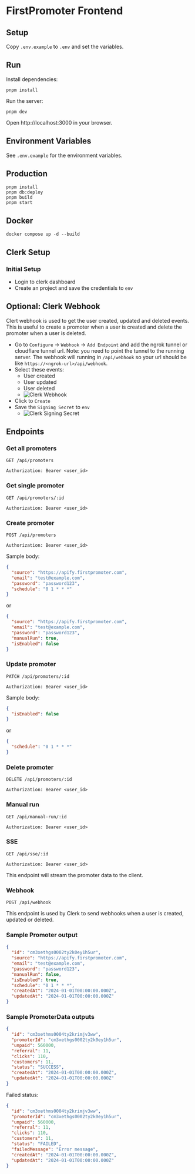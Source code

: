 # FirstPromoter Frontend

## Setup

Copy `.env.example` to `.env` and set the variables.

## Run

Install dependencies:

```
pnpm install
```

Run the server:

```
pnpm dev
```

Open http://localhost:3000 in your browser.

## Environment Variables

See `.env.example` for the environment variables.

## Production

```
pnpm install
pnpm db:deploy
pnpm build
pnpm start
```

## Docker

```
docker compose up -d --build
```

## Clerk Setup

### Initial Setup

- Login to clerk dashboard
- Create an project and save the credentials to `env`

## Optional: Clerk Webhook

Clert webhook is used to get the user created, updated and deleted events. This is useful to create a promoter when a user is created and delete the promoter when a user is deleted.

- Go to `Configure` -> `Webhook` -> `Add Endpoint` and add the ngrok tunnel or cloudflare tunnel url. Note: you need to point the tunnel to the running server. The webhook will running in `/api/webhook` so your url should be like `https://<ngrok-url>/api/webhook`.
- Select these events:
  - User created
  - User updated
  - User deleted
  - ![Clerk Webhook](./.github/images/clerk%202.png)
- Click to `Create`
- Save the `Signing Secret` to `env`
  - ![Clerk Signing Secret](./.github/images/clerk%203.png)

## Endpoints

### Get all promoters

```
GET /api/promoters

Authorization: Bearer <user_id>
```

### Get single promoter

```
GET /api/promoters/:id

Authorization: Bearer <user_id>
```

### Create promoter

```
POST /api/promoters

Authorization: Bearer <user_id>
```

Sample body:

```json
{
  "source": "https://apify.firstpromoter.com",
  "email": "test@example.com",
  "password": "password123",
  "schedule": "0 1 * * *"
}
```

or

```json
{
  "source": "https://apify.firstpromoter.com",
  "email": "test@example.com",
  "password": "password123",
  "manualRun": true,
  "isEnabled": false
}
```

### Update promoter

```
PATCH /api/promoters/:id

Authorization: Bearer <user_id>
```

Sample body:

```json
{
  "isEnabled": false
}
```

or

```json
{
  "schedule": "0 1 * * *"
}
```

### Delete promoter

```
DELETE /api/promoters/:id

Authorization: Bearer <user_id>
```

### Manual run

```
GET /api/manual-run/:id

Authorization: Bearer <user_id>
```

### SSE

```
GET /api/sse/:id

Authorization: Bearer <user_id>
```

This endpoint will stream the promoter data to the client.

### Webhook

```
POST /api/webhook
```

This endpoint is used by Clerk to send webhooks when a user is created, updated or deleted.

### Sample Promoter output

```json
{
  "id": "cm3xethgs0002ty2k0ey1h5ur",
  "source": "https://apify.firstpromoter.com",
  "email": "test@example.com",
  "password": "password123",
  "manualRun": false,
  "isEnabled": true,
  "schedule": "0 1 * * *",
  "createdAt": "2024-01-01T00:00:00.000Z",
  "updatedAt": "2024-01-01T00:00:00.000Z"
}
```

### Sample PromoterData outputs

```json
{
  "id": "cm3xethms0004ty2krimjv3ww",
  "promoterId": "cm3xethgs0002ty2k0ey1h5ur",
  "unpaid": 560000,
  "referral": 11,
  "clicks": 110,
  "customers": 11,
  "status": "SUCCESS",
  "createdAt": "2024-01-01T00:00:00.000Z",
  "updatedAt": "2024-01-01T00:00:00.000Z"
}
```

Failed status:

```json
{
  "id": "cm3xethms0004ty2krimjv3ww",
  "promoterId": "cm3xethgs0002ty2k0ey1h5ur",
  "unpaid": 560000,
  "referral": 11,
  "clicks": 110,
  "customers": 11,
  "status": "FAILED",
  "failedMessage": "Error message",
  "createdAt": "2024-01-01T00:00:00.000Z",
  "updatedAt": "2024-01-01T00:00:00.000Z"
}
```
